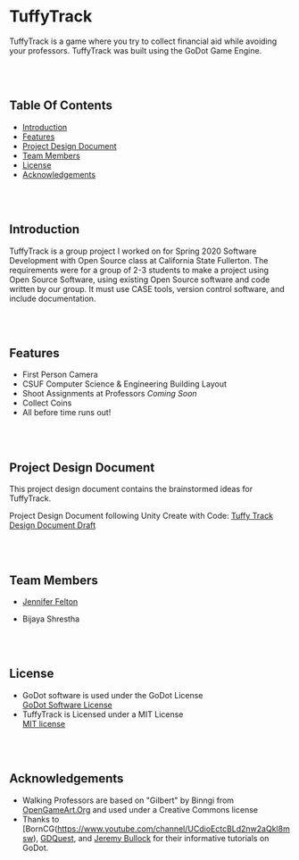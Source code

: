 # TuffyTrack <br>
  
TuffyTrack is a game where you try to collect financial aid while avoiding your professors. TuffyTrack was built using the GoDot Game Engine.


<br> <br>
## Table Of Contents  <br>
  
* [Introduction](#Introduction)
* [Features](#Features)
* [Project Design Document](#Design)
* [Team Members](#Team)
* [License](#License) 
* [Acknowledgements](#Ack)

<br> <br>
## Introduction <a name="Introduction"></a> <br>

TuffyTrack is a group project I worked on for Spring 2020 Software Development with Open Source class at California State Fullerton. The requirements were for a group of 2-3 students to make a project using Open Source Software, using existing Open Source software and code written by our group. It must use CASE tools, version control software, and include documentation.

<br><br>
## Features <a name="Features"></a><br>

- First Person Camera
- CSUF Computer Science & Engineering Building Layout
- Shoot Assignments at Professors *Coming Soon*
- Collect Coins
- All before time runs out!

<br><br>
## Project Design Document <a name="Design"></a>  <br>

This project design document contains the brainstormed ideas for TuffyTrack. 
  
Project Design Document following Unity Create with Code: [Tuffy Track Design Document Draft](https://docs.google.com/document/d/1gM-XuaRoPO-Y9-sQ82h3-fD7zTvzEY25YKFyobfi3Ew/edit?usp=sharing)

<br><br>
## Team Members <a name="Team"></a>  <br>
* [Jennifer Felton](http://github.com/jenniferafelton)

* Bijaya Shrestha 
 
 <br><br>
 ## License <a name="License"></a><br>
- GoDot software is used under the GoDot License <br>
    <a href="https://godotengine.org/license">GoDot Software License</a><br>
- TuffyTrack is Licensed under a MIT License <br>
    [MIT license](LICENSE)

<br><br>
## Acknowledgements <a name="Ack"></a><br>
- Walking Professors are based on "Gilbert" by Binngi from [OpenGameArt.Org](https://opengameart.org/content/gilbert-cartoon-character) and used under a Creative Commons license 
- Thanks to [BornCG(https://www.youtube.com/channel/UCdioEctcBLd2nw2aQkl8msw), [GDQuest](https://www.youtube.com/channel/UCxboW7x0jZqFdvMdCFKTMsQ), and [Jeremy Bullock](https://www.youtube.com/channel/UCwJw2-V5S1TkBjLQ3_Ws54g) for their informative tutorials on GoDot. 
<br><br>


